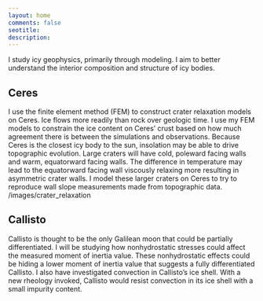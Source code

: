 ```yaml
---
layout: home
comments: false
seotitle: 
description: 
---
```


I study icy geophysics, primarily through modeling. I aim to better understand the interior composition and structure of icy bodies.

## Ceres
I use the finite element method (FEM) to construct crater relaxation models on Ceres. Ice flows more readily than rock over geologic time. I use my FEM models to constrain the ice content on Ceres’ crust based on how much agreement there is between the simulations and observations. 
Because Ceres is the closest icy body to the sun, insolation may be able to drive topographic evolution. Large craters will have cold, poleward facing walls and warm, equatorward facing walls. The difference in temperature may lead to the equatorward facing wall viscously relaxing more resulting in asymmetric crater walls. I model these larger craters on Ceres to try to reproduce wall slope measurements made from topographic data. 
/images/crater_relaxation

## Callisto
Callisto is thought to be the only Galilean moon that could be partially differentiated. I will be studying how nonhydrostatic stresses could affect the measured moment of inertia value. These nonhydrostatic effects could be hiding a lower moment of inertia value that suggests a fully differentiated Callisto. 
I also have investigated convection in Callisto’s ice shell. With a new rheology invoked, Callisto would resist convection in its ice shell with a small impurity content. 


